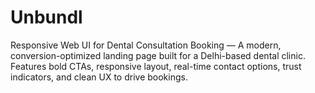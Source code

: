 # Unbundl
Responsive Web UI for Dental Consultation Booking — A modern, conversion-optimized landing page built for a Delhi-based dental clinic. Features bold CTAs, responsive layout, real-time contact options, trust indicators, and clean UX to drive bookings.
